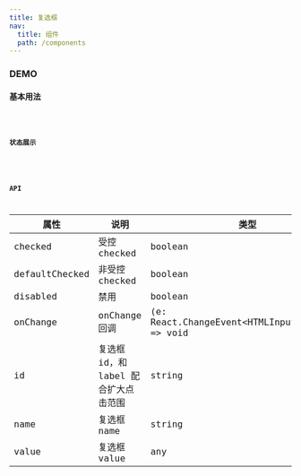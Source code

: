 ```yaml
---
title: 复选框
nav:
  title: 组件
  path: /components
---
```


### DEMO

#### 基本用法
<code src="./demo/basic.tsx" />

#### 状态展示
<code src="./demo/status.tsx" />

### API

| 属性 | 说明 | 类型 | 默认值 |
| --- | --- | --- | --- |
| checked | 受控 checked | boolean | - |
| defaultChecked | 非受控 checked | boolean | false |
| disabled | 禁用 | boolean | false |
| onChange | onChange 回调 | (e: React.ChangeEvent\<HTMLInputElement\>) => void | - |
| id | 复选框 id，和 label 配合扩大点击范围 | string | - |
| name | 复选框 name | string | - |
| value | 复选框 value | any | - |

